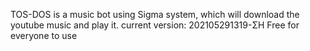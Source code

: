 TOS-DOS is a music bot using Sigma system, which will download the youtube music and play it.
current version: 202105291319-ΣH
Free for everyone to use
